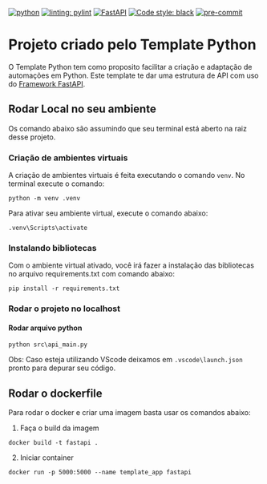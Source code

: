 [![python](https://img.shields.io/badge/Python-3.9-3776AB.svg?style=flat&logo=python&logoColor=white)](https://www.python.org)
[![linting: pylint](https://img.shields.io/badge/linting-pylint-yellowgreen)](https://github.com/pylint-dev/pylint)
[![FastAPI](https://img.shields.io/badge/FastAPI-0.63.0-009688.svg?style=flat&logo=FastAPI&logoColor=white)](https://fastapi.tiangolo.com)
[![Code style: black](https://img.shields.io/badge/code%20style-black-000000.svg)](https://github.com/psf/black)
[![pre-commit](https://img.shields.io/badge/pre--commit-enabled-brightgreen?logo=pre-commit&logoColor=white)](https://github.com/pre-commit/pre-commit)

# Projeto criado pelo Template Python

 O Template Python tem como proposito facilitar a criação e adaptação de automações em Python. Este template te dar uma estrutura de API com uso do [Framework FastAPI](https://fastapi.tiangolo.com/).

## Rodar Local no seu ambiente

 Os comando abaixo são assumindo que seu terminal está aberto na raiz desse projeto. 

### Criação de ambientes virtuais

A criação de ambientes virtuais é feita executando o comando `venv`. No terminal execute o comando:

```
python -m venv .venv
```


Para ativar seu ambiente virtual, execute o comando abaixo:

```
.venv\Scripts\activate
```

### Instalando bibliotecas

Com o ambiente virtual ativado, você irá fazer a instalação das bibliotecas no arquivo requirements.txt com comando abaixo:

```
pip install -r requirements.txt
```

### Rodar o projeto no localhost

#### Rodar arquivo python

```
python src\api_main.py
```

Obs: Caso esteja utilizando VScode deixamos em `.vscode\launch.json` pronto para depurar seu código.

## Rodar o dockerfile

Para rodar o docker e criar uma imagem basta usar os comandos abaixo:

1. Faça o build da imagem
```
docker build -t fastapi .
```

2. Iniciar container
```
docker run -p 5000:5000 --name template_app fastapi 
```


